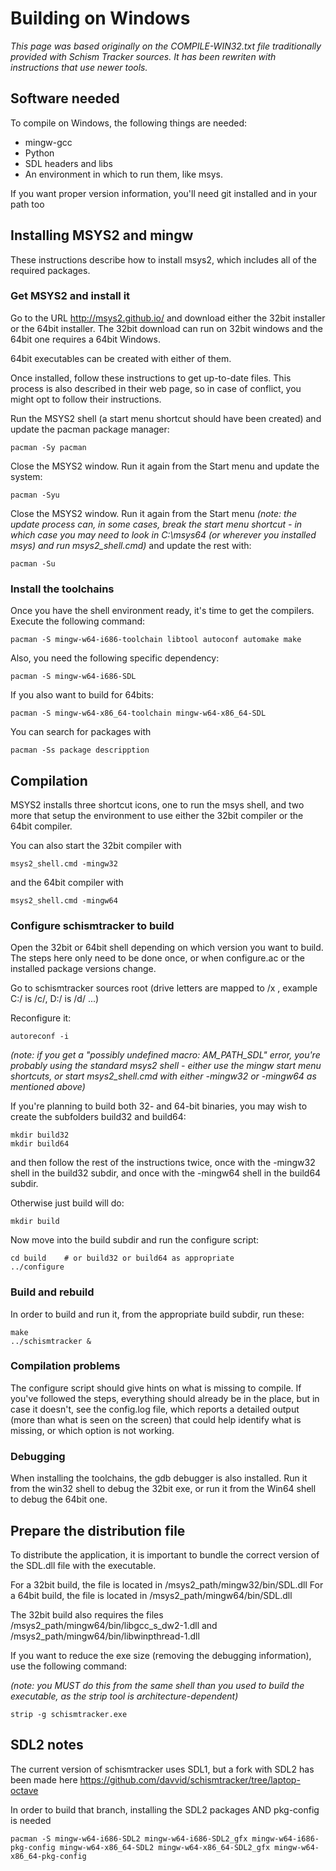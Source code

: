 # Building on Windows

_This page was based originally on the COMPILE-WIN32.txt file traditionally provided with
Schism Tracker sources. It has been rewriten with instructions that use newer tools._

## Software needed

To compile on Windows, the following things are needed:

* mingw-gcc
* Python
* SDL headers and libs
* An environment in which to run them, like msys.

If you want proper version information, you'll need git installed and in your path too

## Installing MSYS2 and mingw
These instructions describe how to install msys2, which includes all of the required packages.

### Get MSYS2 and install it
Go to the URL http://msys2.github.io/ and download either the 32bit installer or the 64bit installer.
The 32bit download can run on 32bit windows and the 64bit one requires a 64bit Windows.

64bit executables can be created with either of them.

Once installed, follow these instructions to get up-to-date files. This process is also described in their
web page, so in case of conflict, you might opt to follow their instructions.

Run the MSYS2 shell (a start menu shortcut should have been created) and update the pacman package manager:

    pacman -Sy pacman
	
Close the MSYS2 window. Run it again from the Start menu and update the system:

	pacman -Syu
	
Close the MSYS2 window. Run it again from the Start menu _(note: the update process can, in some cases, break the start menu shortcut - in which case you may need to look in C:\msys64 (or wherever you installed msys) and run msys2\_shell.cmd)_ and update the rest with:

	pacman -Su

### Install the toolchains

Once you have the shell environment ready, it's time to get the compilers. Execute the following command:

	pacman -S mingw-w64-i686-toolchain libtool autoconf automake make

Also, you need the following specific dependency:

	pacman -S mingw-w64-i686-SDL

If you also want to build for 64bits:

	pacman -S mingw-w64-x86_64-toolchain mingw-w64-x86_64-SDL
	
You can search for packages with

	pacman -Ss package descripption


## Compilation

MSYS2 installs three shortcut icons, one to run the msys shell, and two more that setup the
environment to use either the 32bit compiler or the 64bit compiler.

You can also start the 32bit compiler with 

	msys2_shell.cmd -mingw32
	
and the 64bit compiler with

	msys2_shell.cmd -mingw64

### Configure schismtracker to build

Open the 32bit or 64bit shell depending on which version you want to build.
The steps here only need to be done once, or when configure.ac or the installed package versions change.

Go to schismtracker sources root (drive letters are mapped to /x , example C:/ is /c/, D:/ is /d/ ...)

Reconfigure it:

	autoreconf -i

_(note: if you get a "possibly undefined macro: AM\_PATH\_SDL" error, you're probably using the standard msys2 shell - either use the mingw start menu shortcuts, or start msys2_shell.cmd with either -mingw32 or -mingw64 as mentioned above)_

If you're planning to build both 32- and 64-bit binaries, you may wish to create the subfolders
build32 and build64:

	mkdir build32
	mkdir build64

and then follow the rest of the instructions twice, once with the -mingw32 shell in the build32 subdir, and once with the -mingw64 shell in the build64 subdir.

Otherwise just build will do:

	mkdir build
	
Now move into the build subdir and run the configure script:

	cd build	# or build32 or build64 as appropriate
	../configure
	
### Build and rebuild

In order to build and run it, from the appropriate build subdir, run these:

	make
	../schismtracker &

### Compilation problems

The configure script should give hints on what is missing to compile. If you've followed the steps, everything
should already be in the place, but in case it doesn't, see the config.log file, which reports a detailed
output (more than what is seen on the screen) that could help identify what is missing, or which option is not working.


### Debugging

When installing the toolchains, the gdb debugger is also installed. 
Run it from the win32 shell to debug the 32bit exe, or run it from the Win64 shell to debug the 64bit one.


## Prepare the distribution file

To distribute the application, it is important to bundle the correct version of the SDL.dll file with the executable.

For a 32bit build, the file is located in  /msys2_path/mingw32/bin/SDL.dll
For a 64bit build, the file is located in  /msys2_path/mingw64/bin/SDL.dll

The 32bit build also requires the files /msys2_path/mingw64/bin/libgcc_s_dw2-1.dll and /msys2_path/mingw64/bin/libwinpthread-1.dll

If you want to reduce the exe size (removing the debugging information), use the following command:

_(note: you MUST do this from the same shell than you used to build the executable, as the strip tool is architecture-dependent)_

	strip -g schismtracker.exe


## SDL2 notes

The current version of schismtracker uses SDL1, but a fork with SDL2 has been made here https://github.com/davvid/schismtracker/tree/laptop-octave

In order to build that branch, installing the SDL2 packages AND pkg-config is needed

	pacman -S mingw-w64-i686-SDL2 mingw-w64-i686-SDL2_gfx mingw-w64-i686-pkg-config mingw-w64-x86_64-SDL2 mingw-w64-x86_64-SDL2_gfx mingw-w64-x86_64-pkg-config

